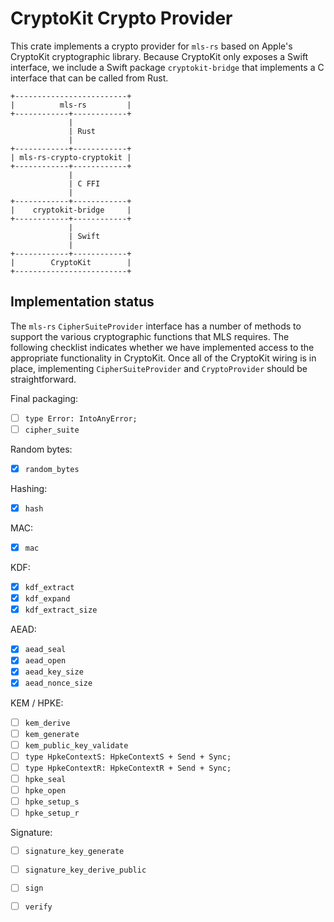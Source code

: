 CryptoKit Crypto Provider
=========================

This crate implements a crypto provider for `mls-rs` based on Apple's CryptoKit
cryptographic library.  Because CryptoKit only exposes a Swift interface, we
include a Swift package `cryptokit-bridge` that implements a C interface that
can be called from Rust.

```
+-------------------------+
|          mls-rs         |
+------------+------------+
             |
             | Rust
             |
+------------+------------+
| mls-rs-crypto-cryptokit |
+------------+------------+
             |
             | C FFI
             |
+------------+------------+
|    cryptokit-bridge     |
+------------+------------+
             |
             | Swift
             |
+------------+------------+
|        CryptoKit        |
+-------------------------+
```

## Implementation status

The `mls-rs` `CipherSuiteProvider` interface has a number of methods to support
the various cryptographic functions that MLS requires.  The following checklist
indicates whether we have implemented access to the appropriate functionality in
CryptoKit.  Once all of the CryptoKit wiring is in place, implementing
`CipherSuiteProvider` and `CryptoProvider` should be straightforward.

Final packaging:
* [ ] `type Error: IntoAnyError;`
* [ ] `cipher_suite`

Random bytes:
* [X] `random_bytes`

Hashing:
* [X] `hash`

MAC:
* [X] `mac`

KDF:
* [X] `kdf_extract`
* [X] `kdf_expand`
* [X] `kdf_extract_size`

AEAD:
* [X] `aead_seal`
* [X] `aead_open`
* [X] `aead_key_size`
* [X] `aead_nonce_size`

KEM / HPKE:
* [ ] `kem_derive`
* [ ] `kem_generate`
* [ ] `kem_public_key_validate`
* [ ] `type HpkeContextS: HpkeContextS + Send + Sync;`
* [ ] `type HpkeContextR: HpkeContextR + Send + Sync;`
* [ ] `hpke_seal`
* [ ] `hpke_open`
* [ ] `hpke_setup_s`
* [ ] `hpke_setup_r`

Signature:
* [ ] `signature_key_generate`
* [ ] `signature_key_derive_public`
* [ ] `sign`
* [ ] `verify`

